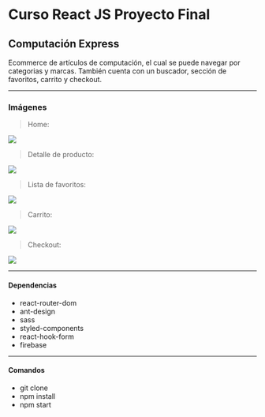 # Curso React JS Proyecto Final
## Computación Express

Ecommerce de artículos de computación, el cual se puede navegar por categorias y marcas. También cuenta con un buscador, sección de favoritos, carrito y checkout.

----

### Imágenes


> Home:

![](https://i.ibb.co/N9DTRC8/home.png)

> Detalle de producto:

![](https://i.ibb.co/k24S0Pc/item-Detail.png)

> Lista de favoritos:

![](https://i.ibb.co/VY9pQNX/wishList.png)

> Carrito:

![](https://i.ibb.co/dJ9r4hn/Cart.png)

>Checkout:

![](https://i.ibb.co/c1RxK6d/Checkout.png)


----
#### Dependencias

- react-router-dom
- ant-design
- sass
- styled-components
- react-hook-form
- firebase

----

#### Comandos

- git clone
- npm install
- npm start

